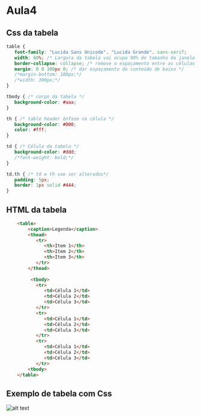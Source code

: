 # Aula4

## Css da tabela

```css
table {
   font-family: "Lucida Sans Unicode". "Lucida Grande". sans-serif;
   width: 60%; /* Largura da tabela vai ocupa 90% do tamanho da janela */
   border-collapse: collapse; /* remove o espaçamento entre as células */
   margin: 0 0 100px 0; /* dar espaçamento do conteúdo de baixo */
   /*margin-bottom: 100px;*/
   /*width: 300px;*/
}

tbody { /* corpo da tabela */
   background-color: #aaa;
}

th { /* table header ênfase na célula */
   background-color: #000;
   color: #fff;
}

td { /* Célula da tabela */
   background-color: #ddd;
   /*font-weight: bold;*/
}

td.th { /* td e th vao ser alterados*/
   padding: 5px;
   border: 1px solid #444;
}
```

## HTML da tabela
```html
    <table>
        <caption>Legenda</caption>
        <thead>
           <tr>
              <th>Item 1</th>
              <th>Item 2</th>
              <th>Item 3</th>
           </tr>
        </thead>
        
         <tbody>
           <tr>
              <td>Célula 1</td>
              <td>Célula 2</td>
              <td>Célula 3</td>
           </tr>
           <tr>
              <td>Célula 1</td>
              <td>Célula 2</td>
              <td>Célula 3</td>
           </tr>
           <tr>
              <td>Célula 1</td>
              <td>Célula 2</td>
              <td>Célula 3</td>
           </tr>
        <tbody>
    </table>
```

## Exemplo de tabela com Css

![alt text](https://github.com/mateusvilione/monitoria-HTML5-CSS3/blob/master/Monitoria/1%C2%B0%20Ciclo/Aula4/img/tabela%26css.png "tabela com estilo css")

